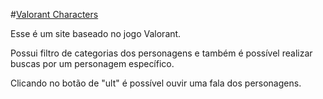 #<a href="https://haayron.github.io/valorantCharacters/">Valorant Characters</a>

Esse é um site baseado no jogo Valorant. 

<p>Possui filtro de categorias dos personagens e também é possível realizar buscas por um personagem específico.</p><p>Clicando no botão de "ult" é possível ouvir uma fala dos personagens.</p>
